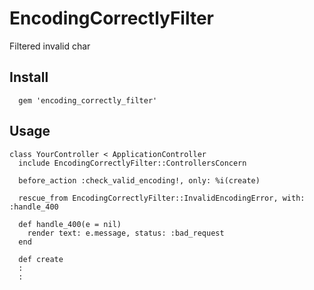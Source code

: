 EncodingCorrectlyFilter
=========

Filtered invalid char

Install
--------

```
  gem 'encoding_correctly_filter'
```

Usage
--------

```
class YourController < ApplicationController
  include EncodingCorrectlyFilter::ControllersConcern

  before_action :check_valid_encoding!, only: %i(create)

  rescue_from EncodingCorrectlyFilter::InvalidEncodingError, with: :handle_400

  def handle_400(e = nil)
    render text: e.message, status: :bad_request
  end

  def create
  :
  :
```

